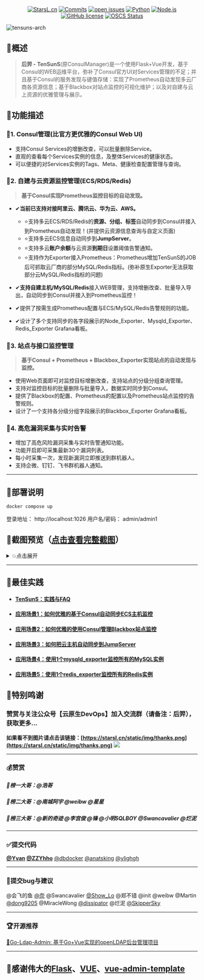 <div align="center">

[![StarsL.cn](https://img.shields.io/badge/website-StarsL.cn-orange)](https://starsl.cn)
[![Commits](https://img.shields.io/github/commit-activity/m/starsliao/TenSunS?color=ffff00)](https://github.com/starsliao/TenSunS/commits/main)
[![open issues](http://isitmaintained.com/badge/open/starsliao/TenSunS.svg)](https://github.com/starsliao/TenSunS/issues)
[![Python](https://img.shields.io/badge/python-%3C=v3.10-3776ab)](https://nodejs.org)
[![Node.js](https://img.shields.io/badge/node.js-%3E=v14-229954)](https://nodejs.org)
[![GitHub license](https://img.shields.io/badge/license-WTFPL-blueviolet)](https://github.com/starsliao/TenSunS/blob/main/LICENSE)
[![OSCS Status](https://www.oscs1024.com/platform/badge/starsliao/TenSunS.svg?size=small)](https://www.murphysec.com/dr/Zoyt5g0huRavAtItj2)
</div>

![tensuns-arch](https://raw.githubusercontent.com/starsliao/TenSunS/main/screenshot/tensuns-arch.png)



## 🦄概述
>**后羿 - TenSunS**(原ConsulManager)是一个使用Flask+Vue开发，基于Consul的WEB运维平台，弥补了Consul官方UI对Services管理的不足；并且基于Consul的服务发现与键值存储：实现了Prometheus自动发现多云厂商各资源信息；基于Blackbox对站点监控的可视化维护；以及对自建与云上资源的优雅管理与展示。

## 🌈功能描述
### 🎡1. Consul管理(比官方更优雅的Consul Web UI)
- 支持Consul Services的增删改查，可以批量删除Service。
- 直观的查看每个Services实例的信息，及整体Services的健康状态。
- 可以便捷的对Services实例的Tags、Meta、健康检查配置管理与查询。

### 💎2. 自建与云资源监控管理(ECS/RDS/Redis)
>**基于Consul实现Prometheus监控目标的自动发现。**

- ✔**当前已支持对接阿里云、腾讯云、华为云、AWS。**

  - ⭐支持多云ECS/RDS/Redis的**资源、分组、标签**自动同步到Consul并接入到Prometheus自动发现！(并提供云资源信息查询与自定义页面)
  - ⭐支持多云ECS信息自动同步到**JumpServer**。
  - ⭐支持多云**账户余额**与云资源**到期日**设置阈值告警通知。
  - ⭐支持作为Exporter接入Prometheus：Prometheus增加TenSunS的JOB后可抓取云厂商的部分MySQL/Redis指标。(弥补原生Exporter无法获取部分云MySQL/Redis指标的问题)
- ✔**支持自建主机/MySQL/Redis**接入WEB管理，支持增删改查、批量导入导出，自动同步到Consul并接入到Prometheus监控！
- ✔提供了按需生成Prometheus配置与ECS/MySQL/Redis告警规则的功能。
- ✔设计了多个支持同步的各字段展示的Node_Exporter、Mysqld_Exporter、Redis_Exporter Grafana看板。

### 🚀3. 站点与接口监控管理
>**基于Consul + Prometheus + Blackbox_Exporter实现站点的自动发现与监控。**

- 使用Web页面即可对监控目标增删改查，支持站点的分级分组查询管理。
- 支持对监控目标的批量删除与批量导入，数据实时同步到Consul。
- 提供了Blackbox的配置、Prometheus的配置以及Prometheus站点监控的告警规则。
- 设计了一个支持各分级分组字段展示的Blackbox_Exporter Grafana看板。

### 💫4. 高危漏洞采集与实时告警
- 增加了高危风险漏洞采集与实时告警通知功能。
- 功能开启即可采集最新30个漏洞列表。
- 每小时采集一次，发现新漏洞立即推送到群机器人。
- 支持企微、钉钉、飞书群机器人通知。

---

## 💾部署说明

```bash
docker compose up
```

登录地址： http://localhost:1026
用户名/密码： admin/admin1

## 🎨截图预览（[点击查看完整截图](https://github.com/starsliao/TenSunS/tree/main/screenshot#%E6%88%AA%E5%9B%BE)）

<details><summary>💥点击展开</summary>
  
### Consul Web Manager 界面
![](https://raw.githubusercontent.com/starsliao/TenSunS/main/screenshot/consul3.PNG)
### 多云ECS同步Consul界面
![](https://raw.githubusercontent.com/starsliao/TenSunS/main/screenshot/ecs1.PNG)
### 多云ECS同步JumpServer界面
![图片](https://user-images.githubusercontent.com/3349611/180870935-56e536d2-0b71-4803-b5f8-0839a241c79a.png)
### Node Exporter Dashboard 截图
![](https://raw.githubusercontent.com/starsliao/TenSunS/main/vue-consul/public/node1.png)
![](https://raw.githubusercontent.com/starsliao/TenSunS/main/vue-consul/public/node2.png)
### Blackbox Manager 界面
![](https://raw.githubusercontent.com/starsliao/TenSunS/main/screenshot/blackbox1.PNG)
### Blackbox Exporter Dashboard 截图
![](https://raw.githubusercontent.com/starsliao/TenSunS/main/vue-consul/public/blackbox.png)
### 高危漏洞采集与通知 界面
![](https://raw.githubusercontent.com/starsliao/TenSunS/main/screenshot/bug.png)
##### 钉钉告警通知
![图片](https://user-images.githubusercontent.com/3349611/173263960-4d69fff9-82fe-42a1-ba18-4c78775cf35e.png)

</details>

---
## 🥇最佳实践
- #### [TenSunS：实践与FAQ](https://github.com/starsliao/TenSunS/tree/main/docs)
- #### [应用场景1：如何优雅的基于Consul自动同步ECS主机监控](https://github.com/starsliao/TenSunS/blob/main/docs/ECS%E4%B8%BB%E6%9C%BA%E7%9B%91%E6%8E%A7.md)
- #### [应用场景2：如何优雅的使用Consul管理Blackbox站点监控](https://github.com/starsliao/TenSunS/blob/main/docs/blackbox%E7%AB%99%E7%82%B9%E7%9B%91%E6%8E%A7.md)
- #### [应用场景3：如何把云主机自动同步到JumpServer](https://github.com/starsliao/TenSunS/blob/main/docs/%E5%A6%82%E4%BD%95%E6%8A%8A%E4%B8%BB%E6%9C%BA%E8%87%AA%E5%8A%A8%E5%90%8C%E6%AD%A5%E5%88%B0JumpServer.md)
- #### [应用场景4：使用1个mysqld_exporter监控所有的MySQL实例](https://github.com/starsliao/TenSunS/blob/main/docs/%E5%A6%82%E4%BD%95%E4%BC%98%E9%9B%85%E7%9A%84%E4%BD%BF%E7%94%A8%E4%B8%80%E4%B8%AAmysqld_exporter%E7%9B%91%E6%8E%A7%E6%89%80%E6%9C%89%E7%9A%84MySQL%E5%AE%9E%E4%BE%8B.md)
- #### [应用场景5：使用1个redis_exporter监控所有的Redis实例](https://github.com/starsliao/TenSunS/blob/main/docs/%E4%BD%BF%E7%94%A8%E4%B8%80%E4%B8%AAredis_exporter%E7%9B%91%E6%8E%A7%E6%89%80%E6%9C%89%E7%9A%84Redis%E5%AE%9E%E4%BE%8B.md)


## 💖特别鸣谢
### 赞赏与关注公众号【**云原生DevOps**】加入交流群（请备注：后羿），获取更多...

**如果看不到图片请点击该链接：[https://starsl.cn/static/img/thanks.png](https://starsl.cn/static/img/thanks.png)**
![](https://starsl.cn/static/img/thanks.png)

---

### 💰赞赏
##### 🥇榜一大哥：**@浩哥**
##### 🥈榜二大哥：**@南城阿宇** **@weibw** **@星星**
##### 🥉榜三大哥：**@新的奇迹** **@李宫俊** **@锋** **@小明SQLBOY** **@Swancavalier** **@烂泥**

---

### ✅提交代码
**[@Yvan](https://github.com/406226161) [@ZZYhho](https://github.com/ZZYhho)** [@dbdocker](https://github.com/dbdocker) [@anatsking](https://github.com/anatsking) [@ylighgh](https://github.com/ylighgh)

---

### 🎃提交bug与建议
@会飞的鱼 [@奈](https://github.com/Wp516781950) @Swancavalier [@Show_Lo](https://github.com/ShowXian) @郑不错 @init @weibw  @Martin [@dong9205](https://github.com/dong9205) @MiracleWong [@dissipator](https://github.com/dissipator) @烂泥 [@SkipperSky](https://github.com/klllmxx)

---

### 🏆开源推荐
[🌉Go-Ldap-Admin: 基于Go+Vue实现的openLDAP后台管理项目](https://github.com/eryajf/go-ldap-admin)

---

## 💖感谢伟大的[Flask](https://github.com/pallets/flask)、[VUE](https://github.com/vuejs/vue)、[vue-admin-template](https://github.com/PanJiaChen/vue-admin-template)
